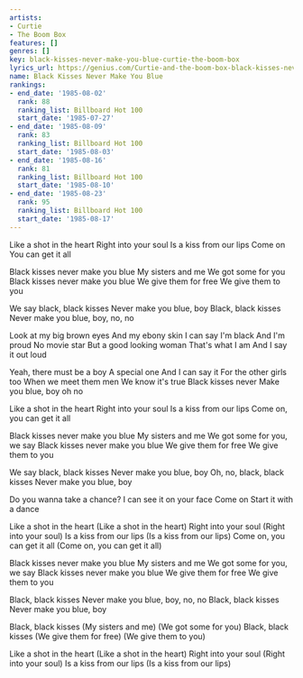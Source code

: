 ```yaml
---
artists:
- Curtie
- The Boom Box
features: []
genres: []
key: black-kisses-never-make-you-blue-curtie-the-boom-box
lyrics_url: https://genius.com/Curtie-and-the-boom-box-black-kisses-never-make-you-blue-lyrics
name: Black Kisses Never Make You Blue
rankings:
- end_date: '1985-08-02'
  rank: 88
  ranking_list: Billboard Hot 100
  start_date: '1985-07-27'
- end_date: '1985-08-09'
  rank: 83
  ranking_list: Billboard Hot 100
  start_date: '1985-08-03'
- end_date: '1985-08-16'
  rank: 81
  ranking_list: Billboard Hot 100
  start_date: '1985-08-10'
- end_date: '1985-08-23'
  rank: 95
  ranking_list: Billboard Hot 100
  start_date: '1985-08-17'
---
```

Like a shot in the heart
Right into your soul
Is a kiss from our lips
Come on
You can get it all

Black kisses never make you blue
My sisters and me
We got some for you
Black kisses never make you blue
We give them for free
We give them to you

We say black, black kisses
Never make you blue, boy
Black, black kisses
Never make you blue, boy, no, no

Look at my big brown eyes
And my ebony skin
I can say I'm black
And I'm proud
No movie star
But a good looking woman
That's what I am
And I say it out loud

Yeah, there must be a boy
A special one
And I can say it
For the other girls too
When we meet them men
We know it's true
Black kisses never
Make you blue, boy oh no

Like a shot in the heart
Right into your soul
Is a kiss from our lips
Come on, you can get it all

Black kisses never make you blue
My sisters and me
We got some for you, we say
Black kisses never make you blue
We give them for free
We give them to you

We say black, black kisses
Never make you blue, boy
Oh, no, black, black kisses
Never make you blue, boy

Do you wanna take a chance?
I can see it on your face
Come on
Start it with a dance

Like a shot in the heart
(Like a shot in the heart)
Right into your soul
(Right into your soul)
Is a kiss from our lips
(Is a kiss from our lips)
Come on, you can get it all
(Come on, you can get it all)

Black kisses never make you blue
My sisters and me
We got some for you, we say
Black kisses never make you blue
We give them for free
We give them to you

Black, black kisses
Never make you blue, boy, no, no
Black, black kisses
Never make you blue, boy

Black, black kisses
(My sisters and me)
(We got some for you)
Black, black kisses
(We give them for free)
(We give them to you)

Like a shot in the heart
(Like a shot in the heart)
Right into your soul
(Right into your soul)
Is a kiss from our lips
(Is a kiss from our lips)
